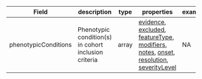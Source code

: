 |Field | description | type | properties | example | enum|
| ---| ---| ---| ---| ---| --- |
| phenotypicConditions | Phenotypic condition(s) in cohort inclusion criteria | array | [evidence](./evidence.md), [excluded](./excluded.md), [featureType](./featureType.md), [modifiers](./modifiers.md), [notes](./notes.md), [onset](./onset.md), [resolution](./resolution.md), [severityLevel](./severityLevel.md) | NA | NA|
